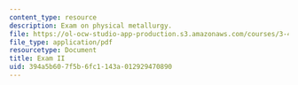 ```yaml
---
content_type: resource
description: Exam on physical metallurgy.
file: https://ol-ocw-studio-app-production.s3.amazonaws.com/courses/3-40j-physical-metallurgy-fall-2009/394a5b607f5b6fc1143a012929470890_MIT3_40JF09_exam2.pdf
file_type: application/pdf
resourcetype: Document
title: Exam II
uid: 394a5b60-7f5b-6fc1-143a-012929470890
---
```

